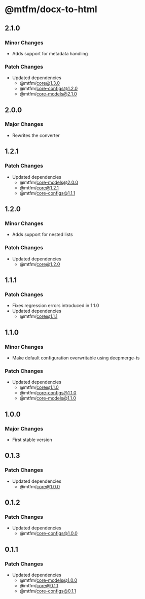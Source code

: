 # @mtfm/docx-to-html

## 2.1.0

### Minor Changes

- Adds support for metadata handling

### Patch Changes

- Updated dependencies
  - @mtfm/core@1.3.0
  - @mtfm/core-configs@1.2.0
  - @mtfm/core-models@2.1.0

## 2.0.0

### Major Changes

- Rewrites the converter

## 1.2.1

### Patch Changes

- Updated dependencies
  - @mtfm/core-models@2.0.0
  - @mtfm/core@1.2.1
  - @mtfm/core-configs@1.1.1

## 1.2.0

### Minor Changes

- Adds support for nested lists

### Patch Changes

- Updated dependencies
  - @mtfm/core@1.2.0

## 1.1.1

### Patch Changes

- Fixes regression errors introduced in 1.1.0
- Updated dependencies
  - @mtfm/core@1.1.1

## 1.1.0

### Minor Changes

- Make default configuration overwritable using deepmerge-ts

### Patch Changes

- Updated dependencies
  - @mtfm/core@1.1.0
  - @mtfm/core-configs@1.1.0
  - @mtfm/core-models@1.1.0

## 1.0.0

### Major Changes

- First stable version

## 0.1.3

### Patch Changes

- Updated dependencies
  - @mtfm/core@1.0.0

## 0.1.2

### Patch Changes

- Updated dependencies
  - @mtfm/core-configs@1.0.0

## 0.1.1

### Patch Changes

- Updated dependencies
  - @mtfm/core-models@1.0.0
  - @mtfm/core@0.1.1
  - @mtfm/core-configs@0.1.1
